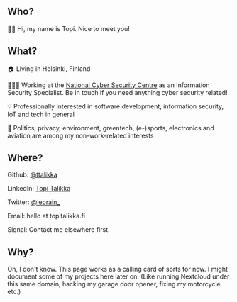 ## Who?

👋🏻 Hi, my name is Topi. Nice to meet you!


## What?

🏠 Living in Helsinki, Finland

👨🏻‍💻 Working at the [National Cyber Security Centre](https://www.kyberturvallisuuskeskus.fi/en/) as an Information Security Specialist. Be in touch if you need anything cyber security related!

💡 Professionally interested in software development, information security, IoT and tech in general

🌱 Politics, privacy, environment, greentech, (e-)sports, electronics and aviation are among my non-work-related interests


## Where?

Github: [@ttalikka](https://github.com/ttalikka)

LinkedIn: [Topi Talikka](https://www.linkedin.com/in/ttalikka/)

Twitter: [@leorain_](https://twitter.com/leorain_)

Email: hello at topitalikka.fi

Signal: Contact me elsewhere first.


## Why?

Oh, I don't know. This page works as a calling card of sorts for now. I might document some of my projects here later on. (Like running Nextcloud under this same domain, hacking my garage door opener, fixing my motorcycle etc.) 
